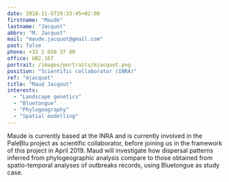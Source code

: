 ```yaml
---
date: 2018-11-5T19:33:45+02:00
firstname: "Maude"
lastname: "Jacquot"
abbrv: "M. Jacquot"
mail: "maude.jacquot@gmail.com"
past: false
phone: +32 2 650 37 80
office: UB2.167
portrait: /images/portraits/mjacquot.png
position: "Scientific collaborator (INRA)"
ref: "mjacquot"
title: "Maud Jacqout"
interests:
  - "Landscape genetics"
  - "Bluetongue"
  - "Phylogeography"
  - "Spatial modelling"
---
```


Maude is currently based at the INRA and is currently involved in the PaleBlu project as scientific collaborator, before joining us 
in the framework of this project in April 2019. Maud will investigate how dispersal patterns inferred from phylogeographic analysis 
compare to those obtained from spatio-temporal analyses of outbreaks records, using Bluetongue as study case.

